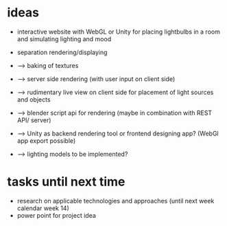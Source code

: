 # ideas

- interactive website with WebGL or Unity for placing lightbulbs in a room and simulating lighting and mood

- separation rendering/displaying
- --> baking of textures 
- --> server side rendering (with user input on client side)
- --> rudimentary live view on client side for placement of light sources and objects
- --> blender script api for rendering (maybe in combination with REST API/ server)
- --> Unity as backend rendering tool or frontend designing app? (WebGl app export possible)
- --> lighting models to be implemented?

# tasks until next time

- research on applicable technologies and approaches (until next week calendar week 14)
- power point for project idea


